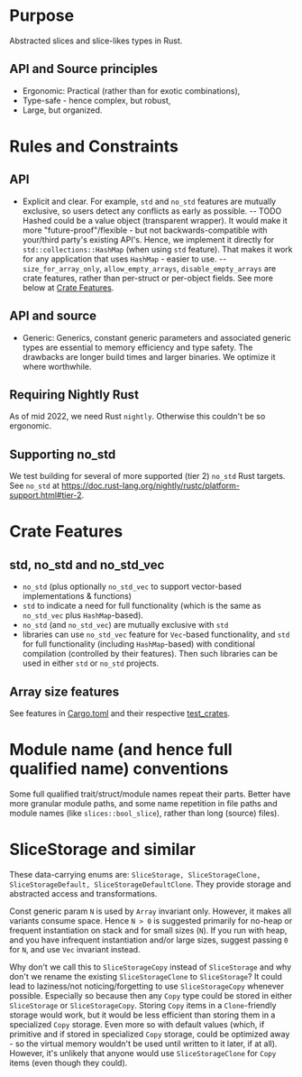 # Purpose
Abstracted slices and slice-likes types in Rust.

## API and Source principles
- Ergonomic: Practical (rather than for exotic combinations),
- Type-safe  - hence complex, but robust,
- Large, but organized.

# Rules and Constraints
## API
- Explicit and clear. For example, `std` and `no_std` features are mutually
exclusive, so users detect any conflicts as early as possible. -- TODO Hashed
could be a value object (transparent wrapper). It would make it more
"future-proof"/flexible - but not backwards-compatible with your/third party's
existing API's. Hence, we implement it directly for `std::collections::HashMap`
(when using `std` feature). That makes it work for any application that uses
`HashMap` - easier to use. -- `size_for_array_only`, `allow_empty_arrays`,
`disable_empty_arrays` are crate features, rather than per-struct or per-object
fields. See more below at [Crate Features](#crate-features).

## API and source
- Generic: Generics, constant generic parameters and associated generic types
  are essential to memory efficiency and type safety. The drawbacks are longer
  build times and larger binaries. We optimize it where worthwhile.

## Requiring Nightly Rust
As of mid 2022, we need Rust `nightly`. Otherwise this couldn't be so ergonomic.

## Supporting no_std
We test building for several of more supported (tier 2) `no_std` Rust targets.
See `no_std` at
https://doc.rust-lang.org/nightly/rustc/platform-support.html#tier-2.

# Crate Features
## std, no_std and no_std_vec
- `no_std` (plus optionally `no_std_vec` to support vector-based implementations
  & functions)
- `std` to indicate a need for full functionality (which is the same as
  `no_std_vec` plus `HashMap`-based).
- `no_std` (and `no_std_vec`) are mutually exclusive with `std`
- libraries can use `no_std_vec` feature for `Vec`-based functionality, and
  `std` for full functionality (including `HashMap`-based) with conditional
  compilation (controlled by their features). Then such libraries can be used in
  either `std` or `no_std` projects.

## Array size features
See features in [Cargo.toml](./Cargo.toml) and their respective
[test_crates](https://github.com/ranging-rs/slicing-rs/tree/main/test_crates).

# Module name (and hence full qualified name) conventions
Some full qualified trait/struct/module names repeat their parts. Better have
more granular module paths, and some name repetition in file paths and module
names (like `slices::bool_slice`), rather than long (source) files).

# SliceStorage and similar
These data-carrying enums are: `SliceStorage, SliceStorageClone,
SliceStorageDefault, SliceStorageDefaultClone`. They provide storage and
abstracted access and transformations.

Const generic param `N` is used by `Array` invariant only. However, it makes all
variants consume space. Hence `N > 0` is suggested primarily for no-heap or
frequent instantiation on stack and for small sizes (`N`). If you run with heap,
and you have infrequent instantiation and/or large sizes, suggest passing `0`
for `N`, and use `Vec` invariant instead.

Why don't we call this to `SliceStorageCopy` instead of `SliceStorage` and why
don't we rename the existing `SliceStorageClone` to `SliceStorage`? It could
lead to laziness/not noticing/forgetting to use `SliceStorageCopy` whenever
possible. Especially so because then any `Copy` type could be stored in either
`SliceStorage` or `SliceStorageCopy`. Storing `Copy` items in a `Clone`-friendly
storage would work, but it would be less efficient than storing them in a
specialized `Copy` storage. Even more so with default values (which, if
primitive and if stored in specialized `Copy` storage, could be optimized away -
so the virtual memory wouldn't be used until written to it later, if at all).
However, it's unlikely that anyone would use `SliceStorageClone` for `Copy`
items (even though they could).
